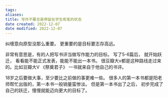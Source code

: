 ```yaml
---
tags: 
aliases: 
title: 写作不要总是停留在学生练笔的状态
date created: 2022-12-07
date modified: 2022-12-07
---
```


纠缠意向原型没那么重要。 更重要的是目标要志存高远。 

非常有意思是，有的人把写书评当做写作能力的目标。 写了5-6篇后， 就开始跃迁， 看看能不能正式发表，能能不能出一本书。 
很豆瓣大v都是这种路线走过来的。比如豆瓣大V 《祭奠君子》 一书就来自于他自己的书评。

18岁之后要做大事，至少要比之前做的事更难一些。 很多人的第一本书都是阳老师帮忙出版的，第一本书一般销量蛮惨淡。 但是第一本书出了之后， 初步完成了自己的跃迁，慢慢就能迈向更大的目标了。